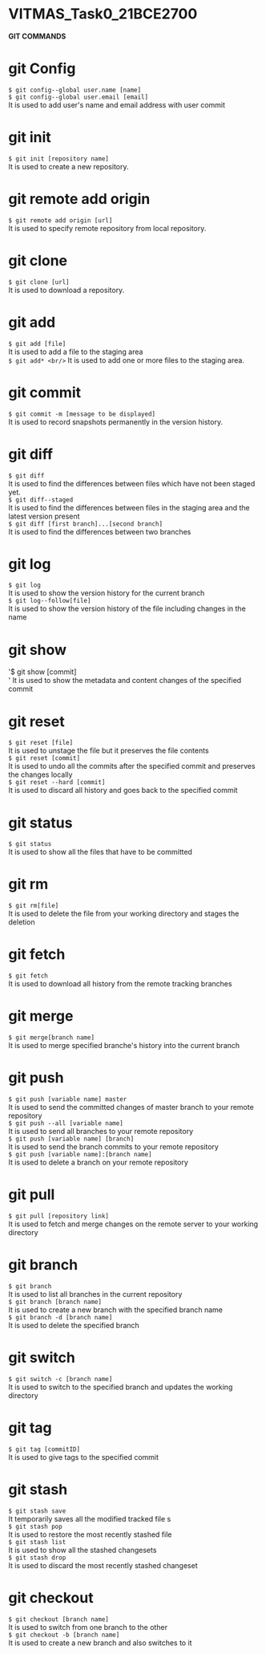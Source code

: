 # VITMAS_Task0_21BCE2700

**GIT COMMANDS**

# git Config
`$ git config--global user.name [name]`<br/>
`$ git config--global user.email [email]`<br/>
It is used to add user's name and email address with user commit

# git init
`$ git init [repository name]`<br/>
It is used to create a new repository.

# git remote add origin
`$ git remote add origin [url]` <br/>
It is used to specify remote repository from local repository.

# git clone 
`$ git clone [url]`<br/>
It is used to download a repository.

# git add
`$ git add [file]` <br/>
It is used to add a file to the staging area <br/>
`$ git add* <br/>`
It is used to add one or more files to the staging area.

# git commit
`$ git commit -m [message to be displayed]` <br/>
It is used to record snapshots permanently in the version history.

# git diff
`$ git diff` <br/>
It is used to find the differences between files which have not been staged yet.<br/>
`$ git diff--staged` <br/>
It is used to find the differences between files in the staging area and the latest version present <br/>
`$ git diff [first branch]...[second branch]` <br/>
It is used to find the differences between two branches <br/>

# git log
`$ git log` <br/>
It is used to show the version history for the current branch <br/>
`$ git log--follow[file]` <br/>
It is used to show the version history of the file including changes in the name <br/>

# git show
'$ git show [commit] <br/>'
It is used to show the metadata and content changes of the specified commit<br/>

# git reset
`$ git reset [file]`<br/>
It is used to unstage the file but it preserves the file contents <br/>
`$ git reset [commit]` <br/>
It is used to undo all the commits after the specified commit and preserves the changes locally <br/>
`$ git reset --hard [commit]` <br/>
It is used to discard all history and goes back to the specified commit <br/>

# git status
`$ git status` <br/>
It is used to show all the files that have to be committed <br/>

# git rm
`$ git rm[file]` <br/>
It is used to delete the file from your working directory and stages the deletion <br/>

# git fetch
`$ git fetch` <br/>
It is used to download all history from the remote tracking branches <br/>

# git merge
`$ git merge[branch name]` <br/>
It is used to merge specified branche's history into the current branch <br/>

# git push
`$ git push [variable name] master` <br/>
It is used to send the committed changes of master branch to your remote repository <br/>
`$ git push --all [variable name]` <br/>
It is used to send all branches to your remote repository <br/>
`$ git push [variable name] [branch]` <br/>
It is used to send the branch commits to your remote repository <br/>
`$ git push [variable name]:[branch name]` <br/>
It is used to delete a branch on your remote repository <br/>

# git pull
`$ git pull [repository link]` <br/>
It is used to fetch and merge changes on the remote server to your working directory <br/>

# git branch
`$ git branch` <br/>
It is used to list all branches in the current repository <br/>
`$ git branch [branch name]` <br/>
It is used to create a new branch with the specified branch name <br/>
`$ git branch -d [branch name]` <br/>
It is used to delete the specified branch <br/>

# git switch
`$ git switch -c [branch name]` <br/>
It is used to switch to the specified branch and updates the working directory <br/>

# git tag
`$ git tag [commitID]` <br/>
It is used to give tags to the specified commit <br/>

# git stash
`$ git stash save `<br/>
It temporarily saves all the modified tracked file s<br/>
`$ git stash pop `<br/>
It is used to restore the most recently stashed file <br/>
`$ git stash list` <br/>
It is used to show all the stashed changesets <br/>
`$ git stash drop` <br/>
It is used to discard the most recently stashed changeset <br/>

# git checkout
`$ git checkout [branch name]` <br/>
It is used to switch from one branch to the other <br/>
`$ git checkout -b [branch name]` <br/>
It is used to create a new branch and also switches to it <br/>
